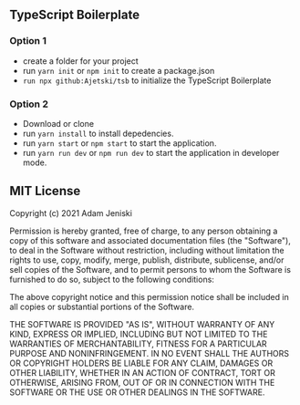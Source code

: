 ## TypeScript Boilerplate
### Option 1
- create a folder for your project
- run `yarn init` or `npm init` to create a package.json
- `run npx github:Ajetski/tsb` to initialize the TypeScript Boilerplate

### Option 2
- Download or clone
- run `yarn install` to install depedencies.
- run `yarn start` or `npm start` to start the application.
- run `yarn run dev` or `npm run dev` to start the application in developer mode.


## MIT License
Copyright (c) 2021 Adam Jeniski

Permission is hereby granted, free of charge, to any person obtaining a copy
of this software and associated documentation files (the "Software"), to deal
in the Software without restriction, including without limitation the rights
to use, copy, modify, merge, publish, distribute, sublicense, and/or sell
copies of the Software, and to permit persons to whom the Software is
furnished to do so, subject to the following conditions:

The above copyright notice and this permission notice shall be included in all
copies or substantial portions of the Software.

THE SOFTWARE IS PROVIDED "AS IS", WITHOUT WARRANTY OF ANY KIND, EXPRESS OR
IMPLIED, INCLUDING BUT NOT LIMITED TO THE WARRANTIES OF MERCHANTABILITY,
FITNESS FOR A PARTICULAR PURPOSE AND NONINFRINGEMENT. IN NO EVENT SHALL THE
AUTHORS OR COPYRIGHT HOLDERS BE LIABLE FOR ANY CLAIM, DAMAGES OR OTHER
LIABILITY, WHETHER IN AN ACTION OF CONTRACT, TORT OR OTHERWISE, ARISING FROM,
OUT OF OR IN CONNECTION WITH THE SOFTWARE OR THE USE OR OTHER DEALINGS IN THE
SOFTWARE.
